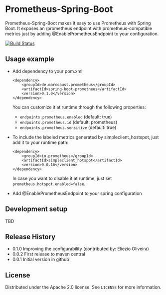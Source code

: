 # Prometheus-Spring-Boot
Prometheus-Spring-Boot makes it easy to use Prometheus with Spring Boot. It exposes an /prometheus endpoint with prometheus-compatible metrics just by adding @EnablePrometheusEndpoint to your configuration.

[![Build Status](https://travis-ci.org/maust/prometheus-spring-boot.svg?branch=master)](https://travis-ci.org/maust/prometheus-spring-boot)

## Usage example

* Add dependency to your pom.xml
    ```
    <dependency>
        <groupId>de.marcoaust.prometheus</groupId>
        <artifactId>spring-boot-prometheus</artifactId>
        <version>0.1.0</version>
    </dependency>
    ```
    You can customize it at runtime through the following properties:
    - ``endpoints.prometheus.enabled`` (default: true)
    - ``endpoints.prometheus.id`` (default: prometheus)
    - ``endpoints.prometheus.sensitive`` (default: true)


* To include the labeled metrics generated by simpleclient_hostspot, just add it to your runtime path:
    ```
    <dependency>
        <groupId>io.prometheus</groupId>
        <artifactId>simpleclient_hotspot</artifactId>
        <version>0.0.16</version>
    </dependency>
    ```
    In case you want to disable it at runtime, just set ``prometheus.hotspot.enabled=false``.

* Add @EnablePrometheusEndpoint to your spring configuration

## Development setup

TBD

## Release History

* 0.1.0 Improving the configurability (contributed by: Eliezio Oliveira)
* 0.0.2 First release to maven central
* 0.0.1 Initial version in github

## License

Distributed under the Apache 2.0 license. See ``LICENSE`` for more information.
